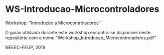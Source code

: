 # WS-Introducao-Microcontroladores
Workshop: "Introdução a Microcontroladores"

O guião utilizado durante este workshop encontra-se disponível neste repositório com o nome "Workshop_Introducao_Microcontroladores.pdf"

NEEEC-FEUP, 2019
